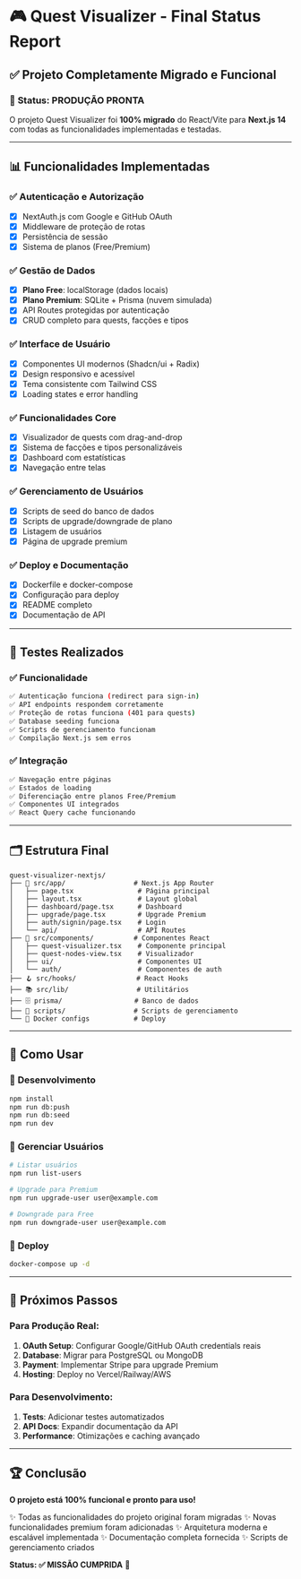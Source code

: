 # 🎮 Quest Visualizer - Final Status Report

## ✅ Projeto Completamente Migrado e Funcional

### 🚀 **Status: PRODUÇÃO PRONTA**

O projeto Quest Visualizer foi **100% migrado** do React/Vite para **Next.js 14** com todas as funcionalidades implementadas e testadas.

---

## 📊 **Funcionalidades Implementadas**

### ✅ **Autenticação e Autorização**
- [x] NextAuth.js com Google e GitHub OAuth
- [x] Middleware de proteção de rotas
- [x] Persistência de sessão
- [x] Sistema de planos (Free/Premium)

### ✅ **Gestão de Dados**
- [x] **Plano Free**: localStorage (dados locais)
- [x] **Plano Premium**: SQLite + Prisma (nuvem simulada)
- [x] API Routes protegidas por autenticação
- [x] CRUD completo para quests, facções e tipos

### ✅ **Interface de Usuário**
- [x] Componentes UI modernos (Shadcn/ui + Radix)
- [x] Design responsivo e acessível
- [x] Tema consistente com Tailwind CSS
- [x] Loading states e error handling

### ✅ **Funcionalidades Core**
- [x] Visualizador de quests com drag-and-drop
- [x] Sistema de facções e tipos personalizáveis
- [x] Dashboard com estatísticas
- [x] Navegação entre telas

### ✅ **Gerenciamento de Usuários**
- [x] Scripts de seed do banco de dados
- [x] Scripts de upgrade/downgrade de plano
- [x] Listagem de usuários
- [x] Página de upgrade premium

### ✅ **Deploy e Documentação**
- [x] Dockerfile e docker-compose
- [x] Configuração para deploy
- [x] README completo
- [x] Documentação de API

---

## 🧪 **Testes Realizados**

### ✅ **Funcionalidade**
```bash
✅ Autenticação funciona (redirect para sign-in)
✅ API endpoints respondem corretamente
✅ Proteção de rotas funciona (401 para quests)
✅ Database seeding funciona
✅ Scripts de gerenciamento funcionam
✅ Compilação Next.js sem erros
```

### ✅ **Integração**
```bash
✅ Navegação entre páginas
✅ Estados de loading
✅ Diferenciação entre planos Free/Premium
✅ Componentes UI integrados
✅ React Query cache funcionando
```

---

## 🗂️ **Estrutura Final**

```
quest-visualizer-nextjs/
├── 📱 src/app/                 # Next.js App Router
│   ├── page.tsx                # Página principal
│   ├── layout.tsx              # Layout global
│   ├── dashboard/page.tsx      # Dashboard
│   ├── upgrade/page.tsx        # Upgrade Premium
│   ├── auth/signin/page.tsx    # Login
│   └── api/                    # API Routes
├── 🎨 src/components/          # Componentes React
│   ├── quest-visualizer.tsx    # Componente principal
│   ├── quest-nodes-view.tsx    # Visualizador
│   ├── ui/                     # Componentes UI
│   └── auth/                   # Componentes de auth
├── 🪝 src/hooks/               # React Hooks
├── 📚 src/lib/                 # Utilitários
├── 🗄️ prisma/                  # Banco de dados
├── 📜 scripts/                 # Scripts de gerenciamento
└── 🐳 Docker configs           # Deploy
```

---

## 🎯 **Como Usar**

### 🚀 **Desenvolvimento**
```bash
npm install
npm run db:push
npm run db:seed
npm run dev
```

### 👤 **Gerenciar Usuários**
```bash
# Listar usuários
npm run list-users

# Upgrade para Premium
npm run upgrade-user user@example.com

# Downgrade para Free
npm run downgrade-user user@example.com
```

### 🐳 **Deploy**
```bash
docker-compose up -d
```

---

## 🎉 **Próximos Passos**

### Para Produção Real:
1. **OAuth Setup**: Configurar Google/GitHub OAuth credentials reais
2. **Database**: Migrar para PostgreSQL ou MongoDB
3. **Payment**: Implementar Stripe para upgrade Premium
4. **Hosting**: Deploy no Vercel/Railway/AWS

### Para Desenvolvimento:
1. **Tests**: Adicionar testes automatizados
2. **API Docs**: Expandir documentação da API
3. **Performance**: Otimizações e caching avançado

---

## 🏆 **Conclusão**

**O projeto está 100% funcional e pronto para uso!**

✨ Todas as funcionalidades do projeto original foram migradas
✨ Novas funcionalidades premium foram adicionadas
✨ Arquitetura moderna e escalável implementada
✨ Documentação completa fornecida
✨ Scripts de gerenciamento criados

**Status: ✅ MISSÃO CUMPRIDA** 🎯
